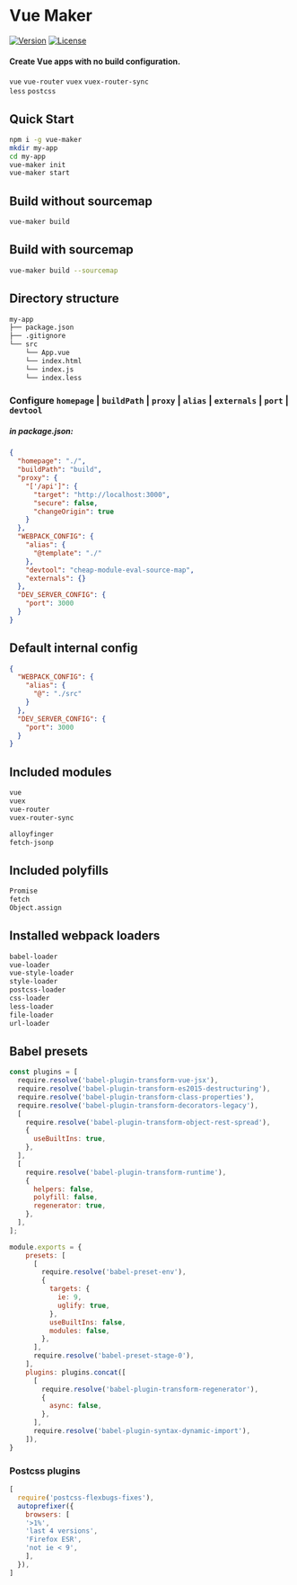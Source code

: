 # Vue Maker
<p>
  <a href="https://www.npmjs.com/package/vue-maker"><img src="https://img.shields.io/npm/v/vue-maker.svg" alt="Version"></a>
  <a href="https://www.npmjs.com/package/vue-maker"><img src="https://img.shields.io/npm/l/vue-maker.svg" alt="License"></a>
</p>

#### Create Vue apps with no build configuration.       
`vue` `vue-router` `vuex` `vuex-router-sync`     
`less` `postcss`    

## Quick Start

```sh
npm i -g vue-maker
mkdir my-app
cd my-app
vue-maker init
vue-maker start
```

## Build without sourcemap

```sh
vue-maker build
```

## Build with sourcemap

```sh
vue-maker build --sourcemap
```

##  Directory structure
```sh
my-app
├── package.json
├── .gitignore
└── src
    └── App.vue
    └── index.html
    └── index.js
    └── index.less
```
### Configure  `homepage` | `buildPath` | `proxy` | `alias` | `externals` | `port` | `devtool`
##### in package.json:
```json
{
  "homepage": "./",
  "buildPath": "build",
  "proxy": {
    "['/api']": {
      "target": "http://localhost:3000",
      "secure": false,
      "changeOrigin": true
    }
  },
  "WEBPACK_CONFIG": {
    "alias": {
      "@template": "./"
    },
    "devtool": "cheap-module-eval-source-map",
    "externals": {}
  },
  "DEV_SERVER_CONFIG": {
    "port": 3000
  }
}
```
## Default internal config
```json
{
  "WEBPACK_CONFIG": {
    "alias": {
      "@": "./src"
    }
  },
  "DEV_SERVER_CONFIG": {
    "port": 3000
  }
}
```

## Included modules 
```sh
vue
vuex
vue-router
vuex-router-sync

alloyfinger
fetch-jsonp
```

## Included polyfills
```sh
Promise
fetch
Object.assign
```

## Installed webpack loaders
```sh
babel-loader
vue-loader
vue-style-loader
style-loader
postcss-loader
css-loader
less-loader
file-loader
url-loader
```

## Babel presets
```javascript
const plugins = [
  require.resolve('babel-plugin-transform-vue-jsx'),
  require.resolve('babel-plugin-transform-es2015-destructuring'),
  require.resolve('babel-plugin-transform-class-properties'),
  require.resolve('babel-plugin-transform-decorators-legacy'),
  [
    require.resolve('babel-plugin-transform-object-rest-spread'),
    {
      useBuiltIns: true,
    },
  ],
  [
    require.resolve('babel-plugin-transform-runtime'),
    {
      helpers: false,
      polyfill: false,
      regenerator: true,
    },
  ],
];

module.exports = {
    presets: [
      [
        require.resolve('babel-preset-env'),
        {
          targets: {
            ie: 9,
            uglify: true,
          },
          useBuiltIns: false,
          modules: false,
        },
      ],
      require.resolve('babel-preset-stage-0'),
    ],
    plugins: plugins.concat([
      [
        require.resolve('babel-plugin-transform-regenerator'),
        {
          async: false,
        },
      ],
      require.resolve('babel-plugin-syntax-dynamic-import'),
    ]),
}
```

### Postcss plugins
```javascript
[
  require('postcss-flexbugs-fixes'),
  autoprefixer({
    browsers: [
    '>1%',
    'last 4 versions',
    'Firefox ESR',
    'not ie < 9', 
    ],
  }),
]
```
